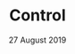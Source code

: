---
layout: post
date: 27 August 2019
title: Control
developer: Remedy Entertainment
card-image: 1
banner-image: 3
banner-offset: 85
---
